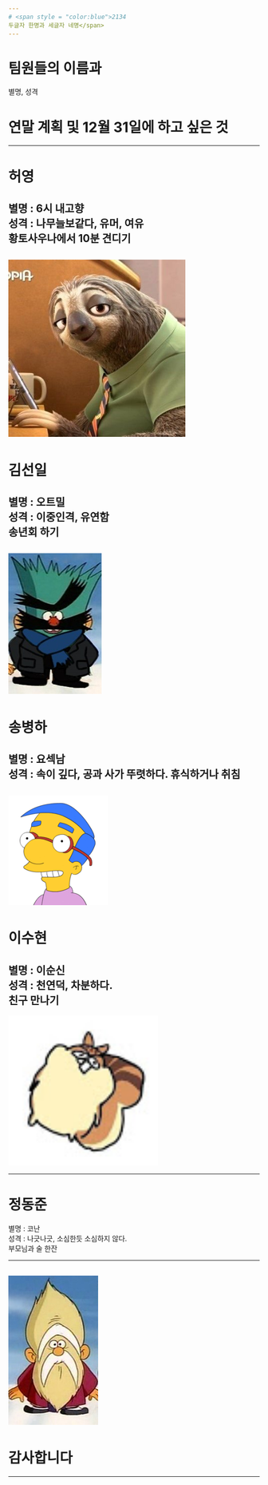 ```yaml
---
# <span style = "color:blue">2134
두글자 한명과 세글자 네명</span>
---
```

# 팀원들의 이름과   
별명, 성격  
# 연말 계획 및 12월 31일에 하고 싶은 것    
---
# 허영   

별명 : 6시 내고향     
성격 : 나무늘보같다, 유머, 여유   
황토사우나에서 10분 견디기      
---

![Alt text](/zoo.jpg)
---
# 김선일  
별명 : 오트밀     
성격 : 이중인격, 유연함     
송년회 하기     
---

![Alt text](/b.jpg)
---

# 송병하  
별명 : 요섹남     
성격 : 속이 깊다, 공과 사가 뚜렷하다. 
휴식하거나 취침     
---

![Alt text](/mil.gif)
---
# 이수현  
별명 : 이순신     
성격 : 천연덕, 차분하다.   
친구 만나기     
---
<img src="/da.jpg" width="300" height="300">   

---
# 정동준  

별명 : 코난     
성격 : 나긋나긋, 소심한듯 소심하지 않다.     
부모님과 술 한잔       

---

![Alt text](/moo.jpg)
---
# 감사합니다   

---




